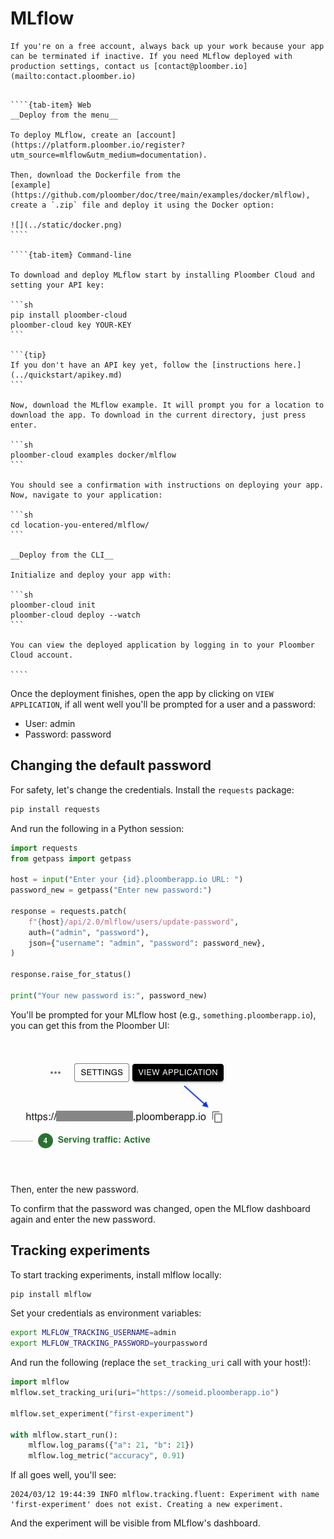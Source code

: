 # MLflow

```{important}
If you're on a free account, always back up your work because your app can be terminated if inactive. If you need MLflow deployed with production settings, contact us [contact@ploomber.io](mailto:contact.ploomber.io)
```

`````{tab-set}

````{tab-item} Web
__Deploy from the menu__

To deploy MLflow, create an [account](https://platform.ploomber.io/register?utm_source=mlflow&utm_medium=documentation).

Then, download the Dockerfile from the
[example](https://github.com/ploomber/doc/tree/main/examples/docker/mlflow), create a `.zip` file and deploy it using the Docker option:

![](../static/docker.png)
````

````{tab-item} Command-line

To download and deploy MLflow start by installing Ploomber Cloud and setting your API key:

```sh
pip install ploomber-cloud
ploomber-cloud key YOUR-KEY
```

```{tip}
If you don't have an API key yet, follow the [instructions here.](../quickstart/apikey.md)
```

Now, download the MLflow example. It will prompt you for a location to download the app. To download in the current directory, just press enter.

```sh
ploomber-cloud examples docker/mlflow
```

You should see a confirmation with instructions on deploying your app. Now, navigate to your application:

```sh
cd location-you-entered/mlflow/
```

__Deploy from the CLI__

Initialize and deploy your app with:

```sh
ploomber-cloud init
ploomber-cloud deploy --watch
```

You can view the deployed application by logging in to your Ploomber Cloud account.

````

`````


Once the deployment finishes, open the app by clicking on `VIEW APPLICATION`, if all
went well you'll be prompted for a user and a password:

- User: admin
- Password: password

## Changing the default password


For safety, let's change the credentials. Install the `requests` package:

```sh
pip install requests
```

And run the following in a Python session:

```python
import requests
from getpass import getpass

host = input("Enter your {id}.ploomberapp.io URL: ")
password_new = getpass("Enter new password:")

response = requests.patch(
    f"{host}/api/2.0/mlflow/users/update-password",
    auth=("admin", "password"),
    json={"username": "admin", "password": password_new},
)

response.raise_for_status()

print("Your new password is:", password_new)
```

You'll be prompted for your MLflow host (e.g., `something.ploomberapp.io`), you can
get this from the Ploomber UI:

![](../static/docker/mlflow/host.png)

Then, enter the new password.

To confirm that the password was changed, open the MLflow dashboard again and enter the new password.


## Tracking experiments

To start tracking experiments, install mlflow locally:

```sh
pip install mlflow
```

Set your credentials as environment variables:

```sh
export MLFLOW_TRACKING_USERNAME=admin
export MLFLOW_TRACKING_PASSWORD=yourpassword
```

And run the following (replace the `set_tracking_uri` call with your host!):

```python
import mlflow
mlflow.set_tracking_uri(uri="https://someid.ploomberapp.io")

mlflow.set_experiment("first-experiment")

with mlflow.start_run():
    mlflow.log_params({"a": 21, "b": 21})
    mlflow.log_metric("accuracy", 0.91)
```

If all goes well, you'll see:

```
2024/03/12 19:44:39 INFO mlflow.tracking.fluent: Experiment with name 'first-experiment' does not exist. Creating a new experiment.
```

And the experiment will be visible from MLflow's dashboard.